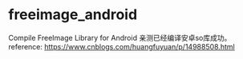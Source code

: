 freeimage_android
=================

Compile FreeImage Library for Android
亲测已经编译安卓so库成功。reference:
https://www.cnblogs.com/huangfuyuan/p/14988508.html
